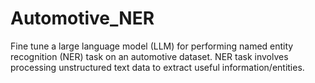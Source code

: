 # Automotive_NER
Fine tune a large language model (LLM) for performing named entity recognition (NER) task on an automotive dataset. NER task involves processing unstructured text data to extract useful information/entities.

